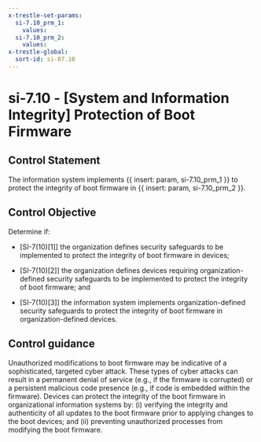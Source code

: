 ```yaml
---
x-trestle-set-params:
  si-7.10_prm_1:
    values:
  si-7.10_prm_2:
    values:
x-trestle-global:
  sort-id: si-07.10
---
```


# si-7.10 - \[System and Information Integrity\] Protection of Boot Firmware

## Control Statement

The information system implements {{ insert: param, si-7.10_prm_1 }} to protect the integrity of boot firmware in {{ insert: param, si-7.10_prm_2 }}.

## Control Objective

Determine if:

- \[SI-7(10)[1]\] the organization defines security safeguards to be implemented to protect the integrity of boot firmware in devices;

- \[SI-7(10)[2]\] the organization defines devices requiring organization-defined security safeguards to be implemented to protect the integrity of boot firmware; and

- \[SI-7(10)[3]\] the information system implements organization-defined security safeguards to protect the integrity of boot firmware in organization-defined devices.

## Control guidance

Unauthorized modifications to boot firmware may be indicative of a sophisticated, targeted cyber attack. These types of cyber attacks can result in a permanent denial of service (e.g., if the firmware is corrupted) or a persistent malicious code presence (e.g., if code is embedded within the firmware). Devices can protect the integrity of the boot firmware in organizational information systems by: (i) verifying the integrity and authenticity of all updates to the boot firmware prior to applying changes to the boot devices; and (ii) preventing unauthorized processes from modifying the boot firmware.
